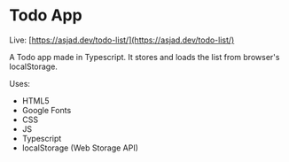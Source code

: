 # Todo App

Live: [https://asjad.dev/todo-list/](https://asjad.dev/todo-list/)

A Todo app made in Typescript. It stores and loads the list from browser's localStorage.

Uses:

- HTML5
- Google Fonts
- CSS
- JS
- Typescript
- localStorage (Web Storage API)
